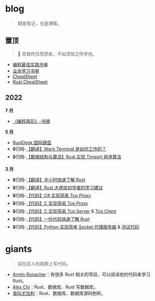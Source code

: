 # blog

> 既是笔记，也是博客。

## 置顶

> :blossom: 吾尝终日而思矣，不如须臾之所学也。
- [编程最佳实践书单](./doc/8.md)
- [业余学习书单](./doc/9.md)
- [CheatSheet](./doc/23.md)
- [Rust CheatSheet](./2022/9.md)


## 2022


**7 月**

- [《编程珠玑》-书摘](./2022/8.md)

**5 月**

- [RustDesk 国际键盘](./2022/5.md)
- :lock:归档-[【翻译】Warp Terminal 是如何工作的？](./2022/4.md)
- :lock:归档-[【数据结构与算法】Rust 实现 Timsort 排序算法](./2022/1.md)

**3 月**
- :lock:归档-[【翻译】半小时快速了解 Rust](./2022/6.md)
- :lock:归档-[【翻译】Rust 大佬给初学者的学习建议](./2022/7.md)
- :lock:归档-[【代码】C# 实现简易 Tcp Proxy](./code/tcp-proxy.cs)
- :lock:归档-[【代码】C 实现简易 Tcp Proxy](./code/tcp-proxy.c)
- :lock:归档-[【代码】C 实现简易 Tcp Server](./code/tcp-server.c) & [Tcp Client](./code/tcp-client.c)
- :lock:归档-[【代码】一份代码快速了解 Rust](https://github.com/asur4s/a-code-to-learn-rust/blob/main/study.rs)
- :lock:归档-[【代码】Python 实现简单 Socket 代理服务器](./code/socket-proxy.py) & [测试代码](./code/socket-client.py)



# giants

> 站在巨人的肩膀上写代码。

- [Armin Ronacher](https://lucumr.pocoo.org/projects/)：有很多 Rust 相关的项目，可以阅读他的代码来学习 Rust。
- [Alex Chi](https://github.com/skyzh)：Rust、数据库、Rust 写数据库。
- [我叫尤加利](https://youjiali1995.github.io/)：Rust、数据库、数据库源码刨析。